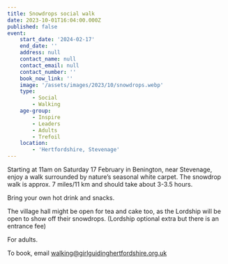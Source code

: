 ```yaml
---
title: Snowdrops social walk
date: 2023-10-01T16:04:00.000Z
published: false
event:
    start_date: '2024-02-17'
    end_date: ''
    address: null
    contact_name: null
    contact_email: null
    contact_number: ''
    book_now_link: ''
    image: '/assets/images/2023/10/snowdrops.webp'
    type:
        - Social
        - Walking
    age-group:
        - Inspire
        - Leaders
        - Adults
        - Trefoil
    location:
        - 'Hertfordshire, Stevenage'
---
```

Starting at 11am on Saturday 17 February in Benington, near Stevenage, enjoy a walk surrounded by nature’s seasonal white carpet.  The snowdrop walk is approx. 7 miles/11 km and should take about 3-3.5 hours.

Bring your own hot drink and snacks.

The village hall might be open for tea and cake too, as the Lordship will be open to show off their snowdrops. (Lordship optional extra but there is an entrance fee)

For adults.

To book, email <walking@girlguidinghertfordshire.org.uk>
